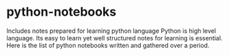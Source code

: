 # python-notebooks
Includes notes prepared for learning python language 
Python is high level language. Its easy to learn yet well structured notes for learning is essential. Here is the list of python notebooks written and gathered over a period. 
